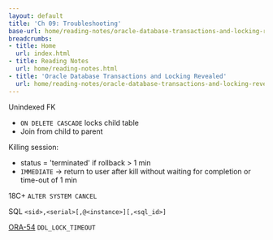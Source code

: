 ```yaml
---
layout: default
title: 'Ch 09: Troubleshooting'
base-url: home/reading-notes/oracle-database-transactions-and-locking-revealed/Ch09_Troubleshooting.html
breadcrumbs:
- title: Home
  url: index.html
- title: Reading Notes
  url: home/reading-notes.html
- title: 'Oracle Database Transactions and Locking Revealed'
  url: home/reading-notes/oracle-database-transactions-and-locking-revealed
---
```


Unindexed FK

- `ON DELETE CASCADE` locks child table
- Join from child to parent

Killing session:

- status = 'terminated' if rollback > 1 min
- `IMMEDIATE` -> return to user after kill without waiting for completion or time-out of 1 min

18C+ `ALTER SYSTEM CANCEL`

SQL `<sid>,<serial>[,@<instance>][,<sql_id>]`

[ORA-54](https://docs.oracle.com/en/error-help/db/ora-00054/?r=23ai) `DDL_LOCK_TIMEOUT`


